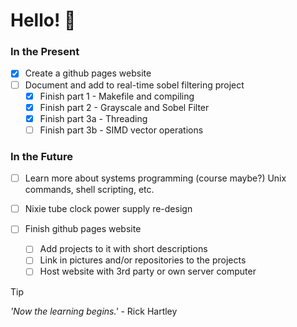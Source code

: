 # Hello! 👋

### In the Present
- [X] Create a github pages website
- [ ] Document and add to real-time sobel filtering project
  - [X] Finish part 1 - Makefile and compiling
  - [X] Finish part 2 - Grayscale and Sobel Filter
  - [X] Finish part 3a - Threading
  - [ ] Finish part 3b - SIMD vector operations

### In the Future
- [ ] Learn more about systems programming (course maybe?) Unix commands, shell scripting, etc.
- [ ] Nixie tube clock power supply re-design
    
- [ ] Finish github pages website
  - [ ] Add projects to it with short descriptions
  - [ ] Link in pictures and/or repositories to the projects
  - [ ] Host website with 3rd party or own server computer

> [!TIP]
> _'Now the learning begins.'_ - Rick Hartley

<!--
ARCHIVE


-->
